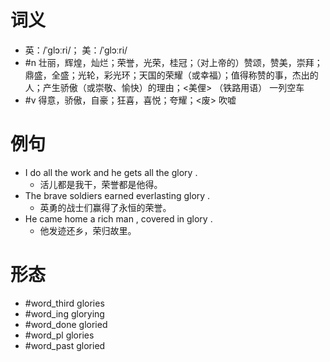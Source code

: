 # 词义
- 英：/ˈɡlɔːri/； 美：/ˈɡlɔːri/
- #n 壮丽，辉煌，灿烂；荣誉，光荣，桂冠；（对上帝的）赞颂，赞美，崇拜；鼎盛，全盛；光轮，彩光环；天国的荣耀（或幸福）；值得称赞的事，杰出的人；产生骄傲（或崇敬、愉快）的理由；<美俚> （铁路用语） 一列空车
- #v 得意，骄傲，自豪；狂喜，喜悦；夸耀；<废> 吹嘘
# 例句
- I do all the work and he gets all the glory .
	- 活儿都是我干，荣誉都是他得。
- The brave soldiers earned everlasting glory .
	- 英勇的战士们赢得了永恒的荣誉。
- He came home a rich man , covered in glory .
	- 他发迹还乡，荣归故里。
# 形态
- #word_third glories
- #word_ing glorying
- #word_done gloried
- #word_pl glories
- #word_past gloried
